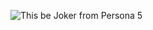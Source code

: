 ![This be Joker from Persona 5](https://pm1.narvii.com/6540/907ce2fd4bed400ae1a90c644f12e6bbfa0047f7_hq.jpg)
